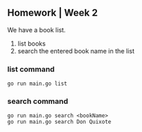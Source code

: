 ## Homework | Week 2

We have a book list.
1. list books
2. search the entered book name in the list

### list command
```
go run main.go list
```

### search command 
```
go run main.go search <bookName>
go run main.go search Don Quixote
